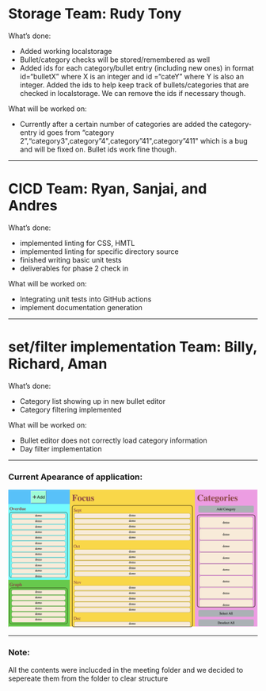 # Storage Team: Rudy Tony

What’s done:
- Added working localstorage
- Bullet/category checks will be stored/remembered as well
- Added ids for each category/bullet entry (including new ones) in format id=“bulletX” where X is an integer and id =“cateY” where Y is also an integer. Added the ids to help keep track of bullets/categories that are checked in localstorage. We can remove the ids if necessary though.

What will be worked on:
- Currently after a certain number of categories are added the category-entry id goes from “category 2”,“category3",category”4",category”41",category”411" which is a bug and will be fixed on. Bullet ids work fine though.

---
# CICD Team: Ryan, Sanjai, and Andres

What’s done:
- implemented linting for CSS, HMTL
- implemented linting for specific directory source
- finished writing basic unit tests
- deliverables for phase 2 check in

What will be worked on:
- Integrating unit tests into GitHub actions
- implement documentation generation

---
# set/filter implementation Team: Billy, Richard, Aman

What’s done:
- Category list showing up in new bullet editor
- Category filtering implemented

What will be worked on:
- Bullet editor does not correctly load category information
- Day filter implementation

---
### Current Apearance of application:
![demo](./Assets/first-appearance.png)

---
### Note:
All the contents were inclucded in the meeting folder and we decided to sepereate them from the folder to clear structure